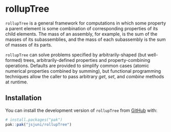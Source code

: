
<!-- README.md is generated from README.Rmd. Please edit that file -->

# rollupTree

<!-- badges: start -->
<!-- badges: end -->

`rollupTree` is a general framework for computations in which some
property a parent element is some combination of corresponding
properties of its child elements. The mass of an assembly, for example,
is the sum of the masses of its subassemblies, and the mass of each
subassembly is the sum of masses of its parts.

`rollupTree` can solve problems specified by arbitrarily-shaped (but
well-formed) trees, arbitrarily-defined properties and
property-combining operations. Defaults are provided to simplify common
cases (atomic numerical properties combined by summing), but functional
programming techniques allow the caller to pass arbitrary *get*, *set*,
and *combine* methods at runtime.

## Installation

You can install the development version of `rollupTree` from
[GitHub](https://github.com/) with:

``` r
# install.packages("pak")
pak::pak("jsjuni/rollupTree")
```
